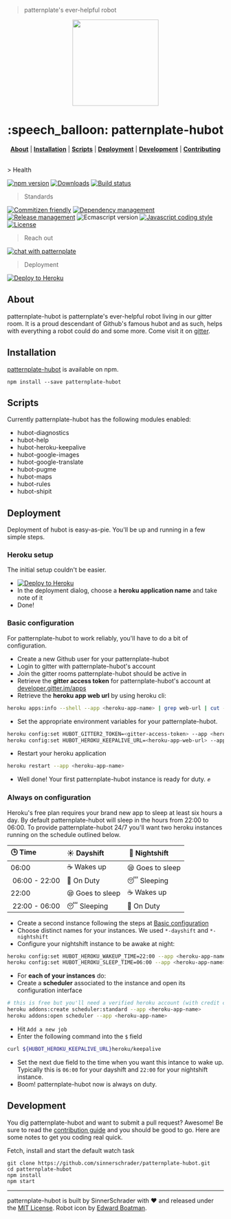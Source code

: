 > patternplate's ever-helpful robot

<div align="center">
  <a href="https://github.com/sinnerschrader/patternplate">
    <img width="200" src="https://cdn.rawgit.com/marionebl/patternplate-hubot/master/patternplate-hubot.svg" />
  </a>
</div>
<h1 align="center">:speech_balloon: patternplate-hubot</h1>
<p align="center">
  <b><a href="#about">About</a></b> | <b><a href="#installation">Installation</a></b> | <b><a href="scripts">Scripts</a></b> | <b><a href="deployment">Deployment</a></b> | <b><a href="Development">Development</a></b> | <b><a href="./contributing.md">Contributing</a></b>
</p>
<br />
> Health

[![npm version][npm-image]][npm-url] [![Downloads][npm-dl-image]][npm-url] [![Build status][ci-image]][ci-url]

> Standards

[![Commitizen friendly][commitizen-image]][commitizen-url]  [![Dependency management][dependency-manager-image]][dependency-manager-url] [![Release management][release-manager-image]][release-manager-url]
![Ecmascript version][ecma-image] [![Javascript coding style][codestyle-image]][codestyle-url] [![License][license-image]][license-url]

> Reach out

[![chat with patternplate][gitter-image]][gitter-url]

> Deployment

[![Deploy to Heroku][heroku-image]][heroku-url]

## About
patternplate-hubot is patternplate's ever-helpful robot living in our gitter room. It is a proud descendant of Github's famous hubot and as such, helps with everything a robot could do and some more. Come visit it on [gitter][gitter-url].

## Installation
[patternplate-hubot](npm-url) is available on npm.
```
npm install --save patternplate-hubot
```

## Scripts
Currently patternplate-hubot has the following modules enabled:

* hubot-diagnostics
* hubot-help
* hubot-heroku-keepalive
* hubot-google-images
* hubot-google-translate
* hubot-pugme
* hubot-maps
* hubot-rules
* hubot-shipit

## Deployment
Deployment of hubot is easy-as-pie. You'll be up and running in a few simple steps.

### Heroku setup
The initial setup couldn't be easier.
* [![Deploy to Heroku][heroku-image]][heroku-url]
* In the deployment dialog, choose a **heroku application name** and take note of it
* Done!

### Basic configuration
For patternplate-hubot to work reliably, you'll have to do a bit of configuration.
* Create a new Github user for your patternplate-hubot
* Login to gitter with patternplate-hubot's account
* Join the gitter rooms patternplate-hubot should be active in
* Retrieve the **gitter access token** for patternplate-hubot's account at [developer.gitter.im/apps](https://developer.gitter.im/apps)
* Retrieve the **heroku app web url** by using heroku cli:
```bash
heroku apps:info --shell --app <heroku-app-name> | grep web-url | cut -d= -f2
```
* Set the appropriate environment variables for your patternplate-hubot.
```bash
heroku config:set HUBOT_GITTER2_TOKEN=<gitter-access-token> --app <heroku-app-name>
heroku config:set HUBOT_HEROKU_KEEPALIVE_URL=<heroku-app-web-url> --app <heroku-app-name>
```
* Restart your heroku application
```bash
heroku restart --app <heroku-app-name>
```
* Well done! Your first patternplate-hubot instance is ready for duty. :fist:

### Always on configuration
Heroku's free plan requires your brand new app to sleep at least six hours a day. By default patternplate-hubot will sleep in the hours from 22:00 to 06:00. To provide patternplate-hubot 24/7 you'll want two heroku instances running on the schedule outlined below.

| :clock3: Time          | :sunny: Dayshift      | :crescent_moon:  Nightshift|
|:--------------|:--------------|:--------------|
| 06:00         | :coffee: Wakes up      | :sleepy: Goes to sleep |
| 06:00 - 22:00 | :speech_balloon: On Duty       | :sleeping: Sleeping      |
| 22:00         | :sleepy: Goes to sleep | :coffee: Wakes up      |
| 22:00 - 06:00 | :sleeping: Sleeping      | :speech_balloon: On Duty       |



* Create a second instance following the steps at [Basic configuration](#basic-configuration)
* Choose distinct names for your instances. We used `*-dayshift` and `*-nightshift`
* Configure your nightshift instance to be awake at night:
```bash
heroku config:set HUBOT_HEROKU_WAKEUP_TIME=22:00 --app <heroku-app-name>
heroku config:set HUBOT_HEROKU_SLEEP_TIME=06:00 --app <heroku-app-name>
```
* For **each of your instances** do:
* Create a **scheduler** associated to the instance and open its configuration interface
```bash
# this is free but you'll need a verified heroku account (with credit card information) for this
heroku addons:create scheduler:standard --app <heroku-app-name>
heroku addons:open scheduler --app <heroku-app-name>
```
* Hit `Add a new job`
* Enter the following command into the `$` field
```bash
curl ${HUBOT_HEROKU_KEEPALIVE_URL}heroku/keepalive
```
* Set the next due field to the time when you want this intance to wake up. Typically this is `06:00` for your dayshift and `22:00` for your nightshift instance.
* Boom! patternplate-hubot now is always on duty.

## Development
You dig patternplate-hubot and want to submit a pull request? Awesome!
Be sure to read the [contribution guide](./contributing.md) and you should be good to go.
Here are some notes to get you coding real quick.

Fetch, install and start the default watch task
```
git clone https://github.com/sinnerschrader/patternplate-hubot.git
cd patternplate-hubot
npm install
npm start
```

---
patternplate-hubot is built by SinnerSchrader with :heart: and released under the [MIT License](./license.md).
Robot icon by [Edward Boatman](https://thenounproject.com/edward/).

[npm-url]: https://www.npmjs.org/package/patternplate-hubot
[npm-image]: https://img.shields.io/npm/v/patternplate-hubot.svg?style=flat-square
[npm-dl-image]: http://img.shields.io/npm/dm/patternplate-hubot.svg?style=flat-square

[ci-url]: https://travis-ci.org/marionebl/patternplate-hubot
[ci-image]: https://img.shields.io/travis/marionebl/patternplate-hubot.svg?style=flat-square
[coverage-url]: https://coveralls.io/r/marionebl/patternplate-hubot
[coverage-image]: https://img.shields.io/coveralls/marionebl/patternplate-hubot.svg?style=flat-square
[climate-url]: https://codeclimate.com/github/marionebl/patternplate-hubot
[climate-image]: https://img.shields.io/codeclimate/github/marionebl/patternplate-hubot.svg?style=flat-square

[pr-url]: http://issuestats.com/github/marionebl/patternplate-hubot
[pr-image]: http://issuestats.com/github/marionebl/patternplate-hubot/badge/pr?style=flat-square
[issue-url]: https://github.com/sinnerschrader/patternplate/issues
[issue-image]: http://issuestats.com/github/sinnerschrader/patternplate/badge/issue?style=flat-square

[dependency-manager-image]: https://img.shields.io/badge/tracks%20with-greenkeeper-3989c9.svg?style=flat-square
[dependency-manager-url]: https://github.com/greenkeeperio/greenkeeper
[release-manager-image]: https://img.shields.io/badge/releases%20with-semantic--release-3989c9.svg?style=flat-square
[release-manager-url]: https://github.com/semantic-release/semantic-release
[buildsystem-url]: https://github.com/flyjs/fly
[ecma-image]: https://img.shields.io/badge/babel%20stage-0-3989c9.svg?style=flat-square
[codestyle-url]: https://github.com/sindresorhus/xo
[codestyle-image]: https://img.shields.io/badge/code%20style-xo-3989c9.svg?style=flat-square
[license-url]: ./license.md
[license-image]: https://img.shields.io/badge/license-MIT-3989c9.svg?style=flat-square
[commitizen-url]: http://commitizen.github.io/cz-cli/
[commitizen-image]: https://img.shields.io/badge/commitizen-friendly-3989c9.svg?style=flat-square

[gitter-image]: https://img.shields.io/badge/gitter-join%20chat-3989c9.svg?style=flat-square
[gitter-url]: https://gitter.im/sinnerschrader/patternplate

[patternplate-url]: /sinnerschrader/patternplate

[heroku-image]: https://img.shields.io/badge/deploy%20to-heroku-7059bc.svg?style=flat-square
[heroku-url]: https://heroku.com/deploy?https://github.com/sinnerschrader/patternplate-hubot
